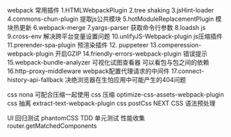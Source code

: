 webpack 常用插件
1.HTMLWebpackPlugin
2.tree shaking
3.jsHint-loader
4.commons-chun-plugin 提取js公共模块
5.hotModuleReplacementPlugin 模块热更新
6.webpack-merge 
7.yargs-parser 获取命令行参数
8.loadsh js 
9.cross-env 解决跨平台变量设置问题
10.unlifyJS-Webpack-plugin js压缩插件
11.prerender-spa-plugin 预渲染插件
12. puppeteer 
13.comperession-webpack-plugin 开启GZIP
14.friendly-errors-webpack-plugin 错误提示
15.webpack-bundle-analyzer 可视化试图查看器 可以看包与包之间的依赖
16.http-proxy-middleware webpack配置代理请求的中间件
17.connect-history-api-fallback 决绝浏览器在生怕应用中可能产生的404问题

css nona 可配合压缩一起使用
css 压缩 optimize-css-assets-webpack-plugin
css 抽离 extract-text-webpack-plugin
css postCss NEXT CSS 语法预处理

UI 回归测试 phantomCSS
TDD 单元测试 
性能收集
router.getMatchedComponents  
